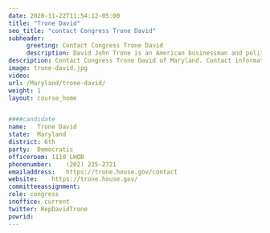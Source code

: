 ```yaml
---
date: 2020-11-22T11:54:12-05:00
title: "Trone David"
seo_title: "contact Congress Trone David"
subheader:
     greeting: Contact Congress Trone David 
     description: David John Trone is an American businessman and politician, serving as the U.S. Representative for Maryland's 6th congressional district. The district includes most of the western third of the state, but the bulk of its population is located in the outer northern suburbs of Washington, D. C.
description: Contact Congress Trone David of Maryland. Contact information for Trone David includes email address, phone number, and mailing address.
image: trone-david.jpg
video: 
url: /Maryland/trone-david/
weight: 1
layout: course_home


####candidate
name:	Trone David
state:	Maryland
district: 6th
party:	Democratic
officeroom:	1110 LHOB
phonenumber:	(202) 225-2721
emailaddress:	https://trone.house.gov/contact
website:	https://trone.house.gov/
committeeassignment: 
role: congress
inoffice: current
twitter: RepDavidTrone
powrid: 
---
```


